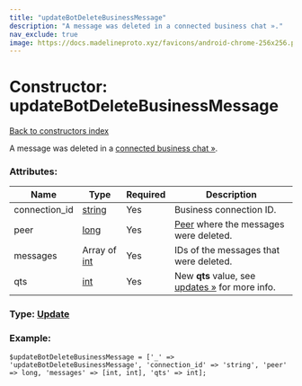 ```yaml
---
title: "updateBotDeleteBusinessMessage"
description: "A message was deleted in a connected business chat »."
nav_exclude: true
image: https://docs.madelineproto.xyz/favicons/android-chrome-256x256.png
---
```

# Constructor: updateBotDeleteBusinessMessage  
[Back to constructors index](/API_docs/constructors/index.html)



A message was deleted in a [connected business chat »](https://core.telegram.org/api/business#connected-bots).

### Attributes:

| Name     |    Type       | Required | Description |
|----------|---------------|----------|-------------|
|connection\_id|[string](/API_docs/types/string.html) | Yes|Business connection ID.|
|peer|[long](/API_docs/types/long.html) | Yes|[Peer](https://core.telegram.org/api/peers) where the messages were deleted.|
|messages|Array of [int](/API_docs/types/int.html) | Yes|IDs of the messages that were deleted.|
|qts|[int](/API_docs/types/int.html) | Yes|New **qts** value, see [updates »](https://core.telegram.org/api/updates) for more info.|



### Type: [Update](/API_docs/types/Update.html)


### Example:

```
$updateBotDeleteBusinessMessage = ['_' => 'updateBotDeleteBusinessMessage', 'connection_id' => 'string', 'peer' => long, 'messages' => [int, int], 'qts' => int];
```  
